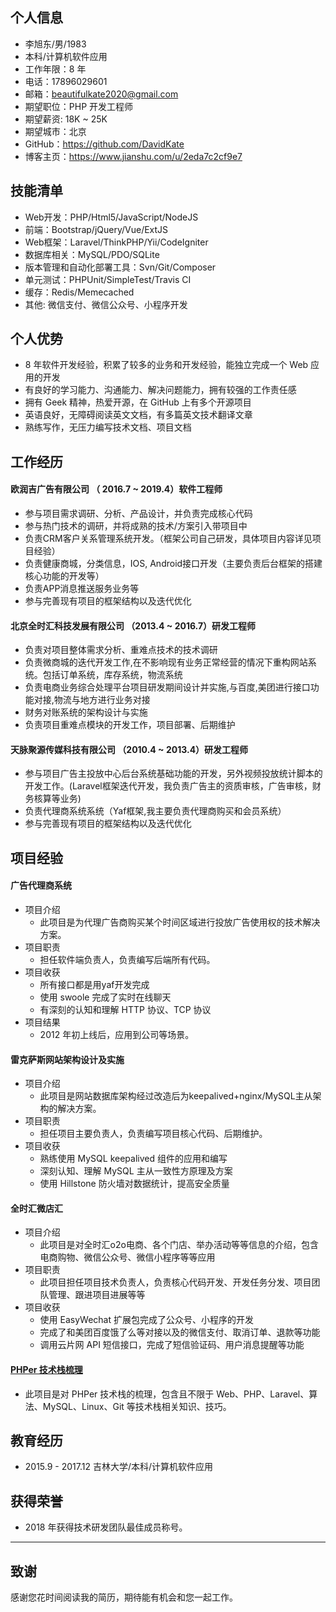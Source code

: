 ## 个人信息

- 李旭东/男/1983
- 本科/计算机软件应用 
- 工作年限：8 年
- 电话：17896029601
- 邮箱：beautifulkate2020@gmail.com
- 期望职位：PHP 开发工程师
- 期望薪资: 18K ~ 25K
- 期望城市：北京
- GitHub：https://github.com/DavidKate
- 博客主页：https://www.jianshu.com/u/2eda7c2cf9e7

## 技能清单

- Web开发：PHP/Html5/JavaScript/NodeJS
- 前端：Bootstrap/jQuery/Vue/ExtJS
- Web框架：Laravel/ThinkPHP/Yii/CodeIgniter
- 数据库相关：MySQL/PDO/SQLite
- 版本管理和自动化部署工具：Svn/Git/Composer
- 单元测试：PHPUnit/SimpleTest/Travis CI 
- 缓存：Redis/Memecached
- 其他: 微信支付、微信公众号、小程序开发

## 个人优势

- 8 年软件开发经验，积累了较多的业务和开发经验，能独立完成一个 Web 应用的开发
- 有良好的学习能力、沟通能力、解决问题能力，拥有较强的工作责任感
- 拥有 Geek 精神，热爱开源，在 GitHub 上有多个开源项目
- 英语良好，无障碍阅读英文文档，有多篇英文技术翻译文章
- 熟练写作，无压力编写技术文档、项目文档

## 工作经历

#### 欧润吉广告有限公司 （ 2016.7 ~ 2019.4）软件工程师

- 参与项目需求调研、分析、产品设计，并负责完成核心代码
- 参与热门技术的调研，并将成熟的技术/方案引入带项目中
- 负责CRM客户关系管理系统开发。（框架公司自己研发，具体项目内容详见项目经验）
- 负责健康商城，分类信息，IOS, Android接口开发（主要负责后台框架的搭建核心功能的开发等）
- 负责APP消息推送服务业务等
- 参与完善现有项目的框架结构以及迭代优化

#### 北京全时汇科技发展有限公司 （2013.4 ~ 2016.7）研发工程师

- 负责对项目整体需求分析、重难点技术的技术调研
- 负责微商城的迭代开发工作,在不影响现有业务正常经营的情况下重构网站系统。包括订单系统，库存系统，物流系统
- 负责电商业务综合处理平台项目研发期间设计并实施,与百度,美团进行接口功能对接,物流与地方进行业务对接
- 财务对账系统的架构设计与实施
- 负责项目重难点模块的开发工作，项目部署、后期维护

#### 天脉聚源传媒科技有限公司 （2010.4 ~ 2013.4）研发工程师
- 参与项目广告主投放中心后台系统基础功能的开发，另外视频投放统计脚本的开发工作。(Laravel框架迭代开发，我负责广告主的资质审核，广告审核，财务核算等业务)
- 负责代理商系统系统（Yaf框架,我主要负责代理商购买和会员系统）
- 参与完善现有项目的框架结构以及迭代优化

## 项目经验


#### 广告代理商系统

- 项目介绍
    - 此项目是为代理广告商购买某个时间区域进行投放广告使用权的技术解决方案。
- 项目职责
    - 担任软件端负责人，负责编写后端所有代码。
- 项目收获
    - 所有接口都是用yaf开发完成
    - 使用 swoole 完成了实时在线聊天
    - 有深刻的认知和理解 HTTP 协议、TCP 协议
- 项目结果
   - 2012 年初上线后，应用到公司等场景。
   
#### 雷克萨斯网站架构设计及实施

- 项目介绍
  - 此项目是网站数据库架构经过改造后为keepalived+nginx/MySQL主从架构的解决方案。
- 项目职责
  - 担任项目主要负责人，负责编写项目核心代码、后期维护。
- 项目收获
  - 熟练使用 MySQL keepalived  组件的应用和编写
  - 深刻认知、理解 MySQL 主从一致性方原理及方案
  - 使用 Hillstone 防火墙对数据统计，提高安全质量

#### 全时汇微店汇

- 项目介绍
  - 此项目是对全时汇o2o电商、各个门店、举办活动等等信息的介绍，包含电商购物、微信公众号、微信小程序等等应用
- 项目职责
  - 此项目担任项目技术负责人，负责核心代码开发、开发任务分发、项目团队管理、跟进项目进展等等
- 项目收获
  - 使用 EasyWechat 扩展包完成了公众号、小程序的开发
  - 完成了和美团百度饿了么等对接以及的微信支付、取消订单、退款等功能
  - 调用云片网 API 短信接口，完成了短信验证码、用户消息提醒等功能


#### [PHPer 技术栈梳理](https://github.com/DavidKate/PHPerInterviewGuide)

- 此项目是对 PHPer 技术栈的梳理，包含且不限于 Web、PHP、Laravel、算法、MySQL、Linux、Git 等技术栈相关知识、技巧。

## 教育经历

- 2015.9 - 2017.12 吉林大学/本科/计算机软件应用

## 获得荣誉

- 2018 年获得技术研发团队最佳成员称号。

---    

## 致谢

感谢您花时间阅读我的简历，期待能有机会和您一起工作。
